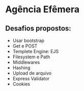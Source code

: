 # Agência Efêmera 

## Desafios propostos:
* Usar bootstrap
* Get e POST
* Templete Engine: EJS
* Filesystem e Path
* Middlewares
* Hashing
* Upload de arquivo
* Express Validator
* Cookies
